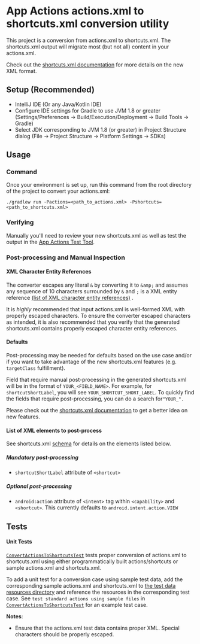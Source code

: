 # App Actions actions.xml to shortcuts.xml conversion utility

This project is a conversion from actions.xml to shortcuts.xml. The shortcuts.xml output will migrate most (but not all)
content in your actions.xml.

Check out the
[shortcuts.xml documentation](https://developers.google.com/assistant/app/action-schema)
for more details on the new XML format.

## Setup (Recommended)

* IntelliJ IDE (Or any Java/Kotlin IDE)
* Configure IDE settings for Gradle to use JVM 1.8 or greater
  (Settings/Preferences -> Build/Execution/Deployment -> Build Tools -> Gradle)
* Select JDK corresponding to JVM 1.8 (or greater) in Project Structure dialog
  (File -> Project Structure -> Platform Settings -> SDKs)

## Usage

### Command

Once your environment is set up, run this command from the root directory of the project to convert your actions.xml:

`./gradlew run -Pactions=<path_to_actions.xml> -Pshortcuts=<path_to_shortcuts.xml>`

### Verifying

Manually you'll need to review your new shortcuts.xml as well as test the output in the
[App Actions Test Tool](https://developers.google.com/assistant/app/test-tool).

### Post-processing and Manual Inspection

#### XML Character Entity References

The converter escapes any literal `&` by converting it to `&amp;` and assumes any sequence of 10 characters surrounded
by `&` and `;` is a XML entity
reference [(list of XML character entity references)](https://en.wikipedia.org/wiki/List_of_XML_and_HTML_character_entity_references)
.

It is *highly* recommended that input actions.xml is well-formed XML with properly escaped characters. To ensure the
converter escaped characters as intended, it is also recommended that you verify that the generated shortcuts.xml
contains properly escaped character entity references.

#### Defaults

Post-processing may be needed for defaults based on the use case and/or if you want to take advantage of the new
shortcuts.xml features (e.g. `targetClass` fulfillment).

Field that require manual post-processing in the generated shortcuts.xml will be in the format of `YOUR_<FIELD_NAME>`.
For example, for `shortcutShortLabel`, you will see `YOUR_SHORTCUT_SHORT_LABEL`. To quickly find the fields that require
post-processing, you can do a search for`"YOUR_".`

Please check out the
[shortcuts.xml documentation](https://developers.google.com/assistant/app/)
to get a better idea on new features.

#### List of XML elements to post-process

See shortcuts.xml [schema](https://developers.google.com/assistant/app/action-schema#schema) for details on the elements
listed below.

##### Mandatory post-processing

* `shortcutShortLabel` attribute of `<shortcut>`

##### Optional post-processing

* `android:action` attribute of `<intent>` tag within `<capability>` and `<shortcut>`. This currently defaults
  to `android.intent.action.VIEW`

## Tests

#### Unit Tests

[`ConvertActionsToShortcutsTest`](test/kotlin/com/google/assistant/actions/ConvertActionsToShortcutsTest.kt) tests
proper conversion of actions.xml to shortcuts.xml using either programmatically built actions/shortcuts or sample
actions.xml and shortcuts.xml.

To add a unit test for a conversion case using sample test data, add the corresponding sample actions.xml and
shortcuts.xml to [the test data resources directory](/src/test/resources/testData) and reference the resources in the
corresponding test case. See `test standard actions using sample files`
in [`ConvertActionsToShortcutsTest`](test/kotlin/com/google/assistant/actions/ConvertActionsToShortcutsTest.kt) for an
example test case.

**Notes**:

* Ensure that the actions.xml test data contains proper XML. Special characters should be properly escaped.
